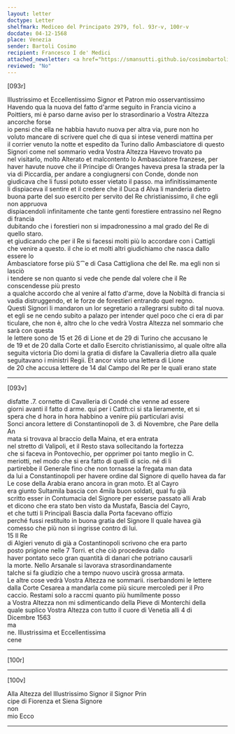 ```yaml
---
layout: letter
doctype: Letter
shelfmark: Mediceo del Principato 2979, fol. 93r-v, 100r-v
docdate: 04-12-1568
place: Venezia
sender: Bartoli Cosimo
recipient: Francesco I de' Medici
attached_newsletter: <a href="https://smansutti.github.io/cosimobartoli/texts/3080_118/">3080_118</a>
reviewed: "No"
---
```


[093r]  
  
  
Illustrissimo et Eccellentissimo Signor et Patron mio osservantissimo  
Havendo qua la nuova del fatto d'arme seguito in Francia vicino a  
Poittiers, mi è parso darne aviso per lo strasordinario a Vostra Altezza ancorche forse  
io pensi che ella ne habbia havuto nuova per altra via, pure non ho  
voluto mancare di scrivere quel che di qua si intese venerdì mattina per  
il corrier venuto la notte et espedito da Turino dallo Ambasciatore di questo  
Signori come nel sommario vedra Vostra Altezza Havevo trovato pa  
nel visitarlo, molto Alterato et malcontento lo Ambasciatore franzese, per  
haver havute nuove che il Principe di Oranges haveva presa la strada per la  
via di Piccardia, per andare a congiugnersi con Conde, donde non  
giudicava che li fussi potuto esser vietato il passo. ma infinitissimamente  
li dispiaceva il sentire et il credere che il Duca d Alva li manderia dietro  
buona parte del suo esercito per servito del Re christianissimo, il che egli non appruova  
dispiacendoli infinitamente che tante genti forestiere entrassino nel Regno di francia  
dubitando che i forestieri non si impadronessino a mal grado del Re di quello staro.  
et giudicando che per il Re si facessi molti più lo accordare con i Cattigli  
che venire a questo. il che io et molti altri giudichiamo che nasca dallo essere lo  
Ambasciatore forse più S⁀e di Casa Cattigliona che del Re. ma egli non si lasciò  
i tendere se non quanto si vede che pende dal volere che il Re conscendesse più presto  
a qualche accordo che al venire al fatto d'arme, dove la Nobiltà di francia si  
vadia distruggendo, et le forze de forestieri entrando quel regno.  
Questi Signori li mandaron un lor segretario a rallegrarsi subito di tal nuova.  
et egli se ne cendo subito a palazo per intender quel poco che ci era di par  
ticulare, che non è, altro che lo che vedrà Vostra Altezza nel sommario che sarà con questa  
le lettere sono de 15 et 26 di Lione et de 29 di Turino che accusano le  
de 19 et de 20 dalla Corte et dallo Esercito christianissimo, al quale oltre alla  
seguita victoria Dio domi la gratia di disfare la Cavalleria dietro alla quale  
seguitavano i ministri Regii. Et ancor visto una lettera di Lione  
de 20 che accusa lettere de 14 dal Campo del Re per le quali erano state  
  
---  

[093v]  
  
  
disfatte .7. cornette di Cavalleria di Condé che venne ad essere  
giorni avanti il fatto d arme. qui per i Catth:ci si sta lieramente, et si  
spera che d hora in hora habbino a venire più particulari avisi  
Sonci ancora lettere di Constantinopoli de 3. di Novembre, che Pare della An  
mata si trovava al braccio della Maina, et era entrata  
nel stretto di Valipoli, et il Resto stava sollecitando la fortezza  
che si faceva in Pontovechio, per opprimer poi tanto meglio in C.  
meriotti, nel modo che si era fatto di quelli di scio. né di li  
partirebbe il Generale fino che non tornasse la fregata man data  
da lui a Constantinopoli per havere ordine dal Signore di quello havea da far  
Le cose della Arabia erano ancora in gran moto. Et al Cayro  
era giunto Sultamila bascia con 4mila buon soldati, qual fu già  
scritto esser in Contumacia del Signore per esserse passato alli Arab  
et dicono che era stato ben visto da Mustafa, Bascia del Cayro,  
et che tutti li Principali Bascia dalla Porta facevano offizio  
perché fussi restituito in buona gratia del Signore Il quale havea già  
comesso che più non si ingrisse contro di lui.  
15 Il Re  
di Algieri venuto di già a Costantinopoli scrivono che era parto  
posto prigione nelle 7 Torri. et che ciò procedeva dallo  
haver pontato seco gran quantità di danari che potriano causarli  
la morte. Nello Arsanale si lavorava strasordinandamente  
talche si fa giudizio che a tempo nuovo uscirà grossa armata.  
Le altre cose vedrà Vostra Altezza ne sommarii. riserbandomi le lettere  
dalla Corte Cesarea a mandarla come più sicure mercoledì per il Pro  
caccio. Restami solo a raccmi quanto più humilmente posso  
a Vostra Altezza non mi sdimenticando della Pieve di Monterchi della  
quale suplico Vostra Altezza con tutto il cuore di Venetia alli 4 di  
Dicembre 1563  
ma  
ne. Illustrissima et Eccellentissima  
cene  
  
---  

[100r]  
  
  
  
---  

[100v]  
  
  
Alla Altezza del Illustrissimo Signor il Signor Prin  
cipe di Fiorenza et Siena Signore  
non  
mio Ecco  
  
---  

